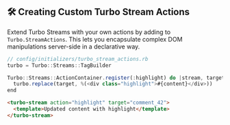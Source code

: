 ## 🛠️ Creating Custom Turbo Stream Actions
Extend Turbo Streams with your own actions by adding to `Turbo.StreamActions`. This lets you encapsulate complex DOM manipulations server-side in a declarative way.

```javascript
// config/initializers/turbo_stream_actions.rb
turbo = Turbo::Streams::TagBuilder

Turbo::Streams::ActionContainer.register(:highlight) do |stream, target, content, attributes|
  turbo.replace(target, %(<div class="highlight">#{content}</div>))
end
```

```html
<turbo-stream action="highlight" target="comment_42">
  <template>Updated content with highlight</template>
</turbo-stream>
```
